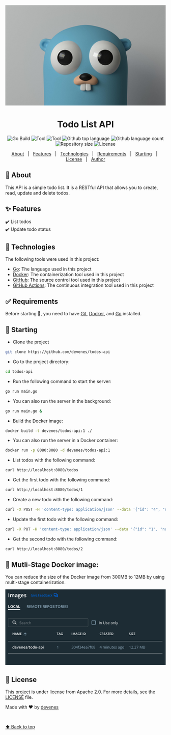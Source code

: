 <div align="center" id="top"> 
  <img src="go.jpeg" alt="Todos Api" />
</div>
<h1 align="center">Todo List API</h1>
<p align="center">
  <img alt="Go Build" src="https://github.com/devenes/todos-api/actions/workflows/go_build.yml/badge.svg" />
  <img alt="Tool" src="https://badges.aleen42.com/src/docker.svg">
  <img alt="Tool" src="https://badges.aleen42.com/src/golang.svg">
  <img alt="Github top language" src="https://img.shields.io/github/languages/top/devenes/todos-api?color=56BEB8">
  <img alt="Github language count" src="https://img.shields.io/github/languages/count/devenes/todos-api?color=purple">
  <img alt="Repository size" src="https://img.shields.io/github/repo-size/devenes/todos-api?color=orange">
  <img alt="License" src="https://img.shields.io/github/license/devenes/todos-api?color=red">
  <!-- <img alt="Github issues" src="https://img.shields.io/github/issues/devenes/todos-api?color=56BEB8" /> -->
  <!-- <img alt="Github forks" src="https://img.shields.io/github/forks/devenes/todos-api?color=56BEB8" /> -->
  <!-- <img alt="Github stars" src="https://img.shields.io/github/stars/devenes/todos-api?color=56BEB8" /> -->
</p>

<p align="center">
  <a href="#dart-about">About</a> &#xa0; | &#xa0; 
  <a href="#sparkles-features">Features</a> &#xa0; | &#xa0;
  <a href="#rocket-technologies">Technologies</a> &#xa0; | &#xa0;
  <a href="#white_check_mark-requirements">Requirements</a> &#xa0; | &#xa0;
  <a href="#checkered_flag-starting">Starting</a> &#xa0; | &#xa0;
  <a href="#memo-license">License</a> &#xa0; | &#xa0;
  <a href="https://github.com/devenes" target="_blank">Author</a>
</p>

## :dart: About ##

This API is a simple todo list. It is a RESTful API that allows you to create, read, update and delete todos. 

## :sparkles: Features ##

:heavy_check_mark: List todos\
:heavy_check_mark: Update todo status

## :rocket: Technologies ##

The following tools were used in this project:

- [Go](https://golang.org/): The language used in this project
- [Docker](https://www.docker.com/): The containerization tool used in this project
- [GitHub](https://www.github.com/): The source control tool used in this project
- [GitHub Actions](https://github.com/actions/): The continuous integration tool used in this project

## :white_check_mark: Requirements ##

Before starting :checkered_flag:, you need to have [Git](https://git-scm.com), [Docker](https://www.docker.com/), and [Go](https://golang.org) installed.

## :checkered_flag: Starting ##

- Clone the project
```bash
git clone https://github.com/devenes/todos-api
```

- Go to the project directory:
```bash
cd todos-api
```

- Run the following command to start the server:
```bash
go run main.go
```

- You can also run the server in the background:
```bash
go run main.go &
```

- Build the Docker image:
```bash
docker build -t devenes/todos-api:1 ./
```

- You can also run the server in a Docker container:
```bash
docker run -p 8080:8080 -d devenes/todos-api:1
```

- List todos with the following command:
```bash
curl http://localhost:8080/todos
```

- Get the first todo with the following command:
```bash
curl http://localhost:8080/todos/1
```

- Create a new todo with the following command:
```bash
curl -X POST -H 'content-type: application/json' --data '{"id": "4", "name": "Buy milk"}' http://localhost:8080/todos
```

- Update the first todo with the following command:
```bash
curl -X PUT -H 'content-type: application/json' --data '{"id": "1", "name": "Check the mailbox"}' http://localhost:8080/todos
```

- Get the second todo with the following command:
```bash
curl http://localhost:8080/todos/2
```

## 🐳 Mutli-Stage Docker image: ##

You can reduce the size of the Docker image from 300MB to 12MB by using multi-stage containerization.

![Docker image](image.png)

## :memo: License ##

This project is under license from Apache 2.0. For more details, see the [LICENSE](LICENSE) file.

Made with :heart: by <a href="https://github.com/devenes" target="_blank">devenes</a>

&#xa0;

<a href="#top">⬆️ Back to top</a>
